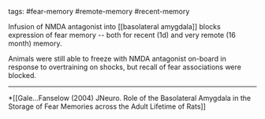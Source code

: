 tags: #fear-memory #remote-memory #recent-memory

Infusion of NMDA antagonist into [[basolateral amygdala]] blocks expression of fear memory -- both for recent (1d) and very remote (16 month) memory.

Animals were still able to freeze with NMDA antagonist on-board in response to overtraining on shocks, but recall of fear associations were blocked.

--------------------
*[[Gale...Fanselow (2004) JNeuro. Role of the Basolateral Amygdala in the Storage of Fear Memories across the Adult Lifetime of Rats]]